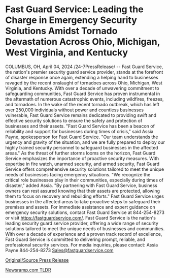 # Fast Guard Service: Leading the Charge in Emergency Security Solutions Amidst Tornado Devastation Across Ohio, Michigan, West Virginia, and Kentucky

COLUMBUS, OH, April 04, 2024 /24-7PressRelease/ -- Fast Guard Service, the nation's premier security guard service provider, stands at the forefront of disaster response once again, extending a helping hand to businesses ravaged by the recent onslaught of tornadoes across Ohio, Michigan, West Virginia, and Kentucky. With over a decade of unwavering commitment to safeguarding communities, Fast Guard Service has proven instrumental in the aftermath of numerous catastrophic events, including wildfires, freezes, and tornadoes.  In the wake of the recent tornado outbreak, which has left over 250,000 individuals without power and countless businesses vulnerable, Fast Guard Service remains dedicated to providing swift and effective security solutions to ensure the safety and protection of businesses and their assets.  "Fast Guard Service has been a beacon of reliability and support for businesses during times of crisis," said Assia Payne, spokesperson for Fast Guard Service. "Our team understands the urgency and gravity of the situation, and we are fully prepared to deploy our highly trained security personnel to safeguard businesses in the affected areas."  As the threat of further storms looms on the horizon, Fast Guard Service emphasizes the importance of proactive security measures. With expertise in fire watch, unarmed security, and armed security, Fast Guard Service offers comprehensive security solutions tailored to meet the unique needs of businesses facing emergency situations.  "We recognize the critical role businesses play in their communities, especially during times of disaster," added Assia. "By partnering with Fast Guard Service, business owners can rest assured knowing that their assets are protected, allowing them to focus on recovery and rebuilding efforts."  Fast Guard Service urges businesses in the affected areas to take proactive steps to safeguard their premises and assets. For immediate assistance and expert guidance on emergency security solutions, contact Fast Guard Service at 844-254-8273 or visit https://fastguardservice.com/.  Fast Guard Service is the nation's leading security guard service provider, offering a wide range of security solutions tailored to meet the unique needs of businesses and communities. With over a decade of experience and a proven track record of excellence, Fast Guard Service is committed to delivering prompt, reliable, and professional security services.  For media inquiries, please contact: Assia Payne 844-254-8273 Sales@fastguardservice.com 

[Original/Source Press Release](https://www.24-7pressrelease.com/press-release/509781/fast-guard-service-leading-the-charge-in-emergency-security-solutions-amidst-tornado-devastation-across-ohio-michigan-west-virginia-and-kentucky) 

[Newsramp.com TLDR](https://newsramp.com/None) 